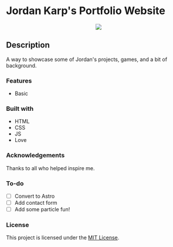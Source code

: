 # Jordan Karp's Portfolio Website

<div align="center">
  <kbd>
    <img src="https://i.imgur.com/zdY3ZC9.png" />
  </kbd>
</div>

## Description

A way to showcase some of Jordan's projects, games, and a bit of background.

### Features

- Basic

### Built with

- HTML
- CSS
- JS
- Love

### Acknowledgements

Thanks to all who helped inspire me.


### To-do

- [ ] Convert to Astro
- [ ] Add contact form
- [ ] Add some particle fun!

### License

This project is licensed under the [MIT License](LICENSE.md).
